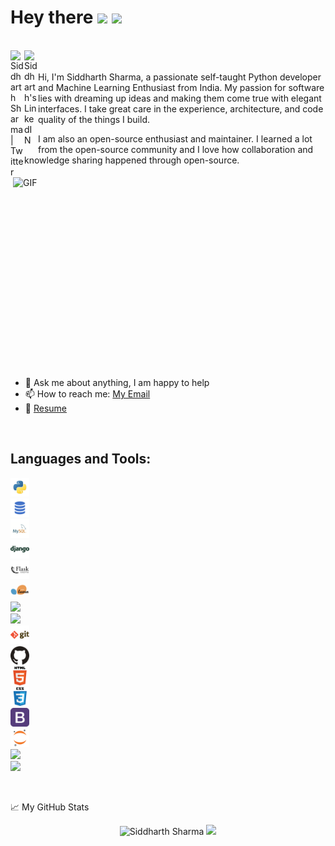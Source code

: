 # Hey there <img src="https://media.giphy.com/media/hvRJCLFzcasrR4ia7z/giphy.gif" width="25px">   ![](https://visitor-badge.glitch.me/badge?page_id=sharmas1ddharth.sharmas1ddharth)
<br />

<a href="https://www.twitter.com/sharmas1ddharth/">
  <img align="left" alt="Siddharth Sharma | Twitter" width="22px" src="https://raw.githubusercontent.com/peterthehan/peterthehan/master/assets/twitter.svg" />
</a>
<a href="https://www.linkedin.com/in/sharmas1ddharth/">
  <img align="left" alt="Siddharth's LinkedIN" width="22px" src="https://raw.githubusercontent.com/peterthehan/peterthehan/master/assets/linkedin.svg" />
</a>
<br/>
<br />
Hi, I'm Siddharth Sharma, a passionate self-taught Python developer and Machine Learning Enthusiast from India. My passion for software lies with dreaming up ideas and making them come true with elegant interfaces. I take great care in the experience, architecture, and code quality of the things I build.

I am also an open-source enthusiast and maintainer. I learned a lot from the open-source community and I love how collaboration and knowledge sharing happened through open-source.


  <img align="right" alt="GIF" src="https://github.com/abhisheknaiidu/abhisheknaiidu/blob/master/code.gif?raw=true" width="500" height="320" />
  
- 💬 Ask me about anything, I am happy to help
- 📫 How to reach me: [My Email](mailto:ssiddharth408@gmail.com)
- 📝 [Resume](https://drive.google.com/file/d/1LseeyJU7Q5m4VgDSluv7cZic6V7k4CNj/view?usp=sharing)


<br />

## **Languages and Tools:**  


<code><img height="30" src="https://raw.githubusercontent.com/github/explore/80688e429a7d4ef2fca1e82350fe8e3517d3494d/topics/python/python.png">
<img height="30" src="https://raw.githubusercontent.com/github/explore/80688e429a7d4ef2fca1e82350fe8e3517d3494d/topics/sql/sql.png">
<img height="30" src="https://raw.githubusercontent.com/github/explore/80688e429a7d4ef2fca1e82350fe8e3517d3494d/topics/mysql/mysql.png">
<img height="30" src="https://raw.githubusercontent.com/github/explore/80688e429a7d4ef2fca1e82350fe8e3517d3494d/topics/django/django.png">
<img height="30" src="https://raw.githubusercontent.com/github/explore/80688e429a7d4ef2fca1e82350fe8e3517d3494d/topics/flask/flask.png">
<img height="30" src="https://raw.githubusercontent.com/github/explore/80688e429a7d4ef2fca1e82350fe8e3517d3494d/topics/scikit-learn/scikit-learn.png">
<img height="30" src="https://pandas.pydata.org/static/img/pandas_mark.svg">
<img height="30" src="https://cdn.icon-icons.com/icons2/2699/PNG/512/numpy_logo_icon_168073.png">
<img height="30" src="https://raw.githubusercontent.com/github/explore/80688e429a7d4ef2fca1e82350fe8e3517d3494d/topics/git/git.png">
<img height="30" src="https://raw.githubusercontent.com/github/explore/89bdd9644f44d1b12180fd512b95574fe4c54617/topics/github-api/github-api.png">
<img height="30" src="https://raw.githubusercontent.com/github/explore/80688e429a7d4ef2fca1e82350fe8e3517d3494d/topics/html/html.png">
<img height="30" src="https://raw.githubusercontent.com/github/explore/80688e429a7d4ef2fca1e82350fe8e3517d3494d/topics/css/css.png">
<img height="30" src="https://raw.githubusercontent.com/github/explore/80688e429a7d4ef2fca1e82350fe8e3517d3494d/topics/bootstrap/bootstrap.png">
<img height="30" src="https://raw.githubusercontent.com/github/explore/80688e429a7d4ef2fca1e82350fe8e3517d3494d/topics/jupyter-notebook/jupyter-notebook.png">
<img height="30" src="https://cdn.iconscout.com/icon/free/png-64/visual-studio-code-3251603-2724650.png">
<img height="30" src="https://www.tableau.com/sites/default/files/pages/tableaulogo_highres.png"></code>


<br />


📈 My GitHub Stats

<p align="center"> <img src="https://github-readme-stats.vercel.app/api?username=sharmas1ddharth&show_icons=true" alt="Siddharth Sharma" />
  <img src="https://github-readme-stats.vercel.app/api/top-langs/?username=sharmas1ddharth&layout=compact" />





